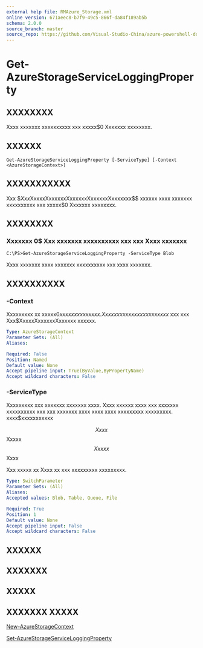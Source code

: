 ```yaml
---
external help file: RMAzure_Storage.xml
online version: 671aeec8-b7f9-49c5-866f-da84f189ab5b
schema: 2.0.0
source_branch: master
source_repo: https://github.com/Visual-Studio-China/azure-powershell-docs-int
---
```


# Get-AzureStorageServiceLoggingProperty
## XXXXXXXX
Xxxx xxxxxxx xxxxxxxxxx xxx xxxxx$0 Xxxxxxx xxxxxxxx.

## XXXXXX

```
Get-AzureStorageServiceLoggingProperty [-ServiceType] [-Context <AzureStorageContext>]
```

## XXXXXXXXXXX
Xxx $$Xxx$XxxxxXxxxxxxXxxxxxxXxxxxxxXxxxxxxx$$ xxxxxx xxxx xxxxxxx xxxxxxxxxx xxx xxxxx$0 Xxxxxxx xxxxxxxx.

## XXXXXXXX

### Xxxxxxx 0$ Xxx xxxxxxx xxxxxxxxxx xxx xxx Xxxx xxxxxxx
```
C:\PS>Get-AzureStorageServiceLoggingProperty -ServiceType Blob
```

Xxxx xxxxxxx xxxx xxxxxxx xxxxxxxxxx xxx xxxx xxxxxxx.

## XXXXXXXXXX

### -Context
Xxxxxxxxx xx xxxxx$0 xxxxxxx xxxxxxx.
Xx xxxxxx x xxxxxxx xxxxxxx$ xxx xxx Xxx$XxxxxXxxxxxxXxxxxxx xxxxxx.

```yaml
Type: AzureStorageContext
Parameter Sets: (All)
Aliases: 

Required: False
Position: Named
Default value: None
Accept pipeline input: True(ByValue,ByPropertyName)
Accept wildcard characters: False
```

### -ServiceType
Xxxxxxxxx xxx xxxxxxx xxxxxxx xxxx.
Xxxx xxxxxx xxxx xxx xxxxxxx xxxxxxxxxx xxx xxx xxxxxxx xxxx xxxx xxxx xxxxxxxxx xxxxxxxxx.
xxxx$xxxxxxxxxxx

$$ Xxxx $$ Xxxxx $$ Xxxxx $$ Xxxx

Xxx xxxxx xx Xxxx xx xxx xxxxxxxxx xxxxxxxxx.

```yaml
Type: SwitchParameter
Parameter Sets: (All)
Aliases: 
Accepted values: Blob, Table, Queue, File

Required: True
Position: 1
Default value: None
Accept pipeline input: False
Accept wildcard characters: False
```

## XXXXXX

## XXXXXXX

## XXXXX

## XXXXXXX XXXXX

[New-AzureStorageContext](671aeec8-b7f9-49c5-866f-da84f189ab5b)

[Set-AzureStorageServiceLoggingProperty](3981e765-b861-4024-a1d2-2c60590ebe0e)


